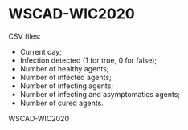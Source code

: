 # WSCAD-WIC2020

CSV files:

- Current day;
- Infection detected (1 for true, 0 for false);
- Number of healthy agents;
- Number of infected agents;
- Number of infecting agents;
- Number of infecting and asymptomatics agents;
- Number of cured agents.

WSCAD-WIC2020
